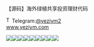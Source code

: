 【源码】海外绿植共享投资理财代码<p dir="auto"><a target="_blank" rel="noopener noreferrer nofollow" href="https://camo.githubusercontent.com/d614d90677fbc2e34c7c62ebc68c82379d87a57c4beaf05af65fec7ba6b72e36/68747470733a2f2f63646e2d69636f6e732d706e672e666c617469636f6e2e636f6d2f3531322f323131312f323131313634362e706e67"><img src="https://camo.githubusercontent.com/d614d90677fbc2e34c7c62ebc68c82379d87a57c4beaf05af65fec7ba6b72e36/68747470733a2f2f63646e2d69636f6e732d706e672e666c617469636f6e2e636f6d2f3531322f323131312f323131313634362e706e67" alt="Telegram Icon" style="width: 16px; max-width: 100%;" data-canonical-src="https://cdn-icons-png.flaticon.com/512/2111/2111646.png"></a>Telegram:<a href="https://t.me/yeziym2" rel="nofollow">@yeziym2</a><br><a href="https://www.yeziym.com/">www.yeziym.com</a></p><img src="https://github.com/yeziym/5pejA8Lg9R/blob/main/zaXmm.png"><img src="https://github.com/yeziym/5pejA8Lg9R/blob/main/UwPL8.png"><img src="https://github.com/yeziym/5pejA8Lg9R/blob/main/bYnhY.png"><img src="https://github.com/yeziym/5pejA8Lg9R/blob/main/PISKJ.png"><img src="https://github.com/yeziym/5pejA8Lg9R/blob/main/P1iUo.png"><img src="https://github.com/yeziym/5pejA8Lg9R/blob/main/4LJ3m.png"><img src="https://github.com/yeziym/5pejA8Lg9R/blob/main/R46rW.png"><img src="https://github.com/yeziym/5pejA8Lg9R/blob/main/e6SqV.png"><img src="https://github.com/yeziym/5pejA8Lg9R/blob/main/8JgUg.png">